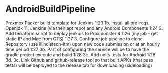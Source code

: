 # AndroidBuildPipeline
Proxmox Packer build template for Jenkins
1:23
1b. install all pre-reqs, Openjdk 11, Jenkins (via their apt repo) and any Android Components
1:24
2. Add terraform script to deploy jenkins to Proxmonster 4
1:26
(my job - get static IP and Mac from OTS)
1:27
3. Configure job pipeline   to clone Repository (use illinoistech-itm) upon new code submission or at an hourly time period
1:27
3b. Part of configuring the service will be to have the gradle project execute and build
1:28
3c.  Add units tests for Android
1:28
3d. 3c. Link Github and github-release tool so that built APKs (that pass tests) will be deployed to the release tab for downloading (sideloading)
